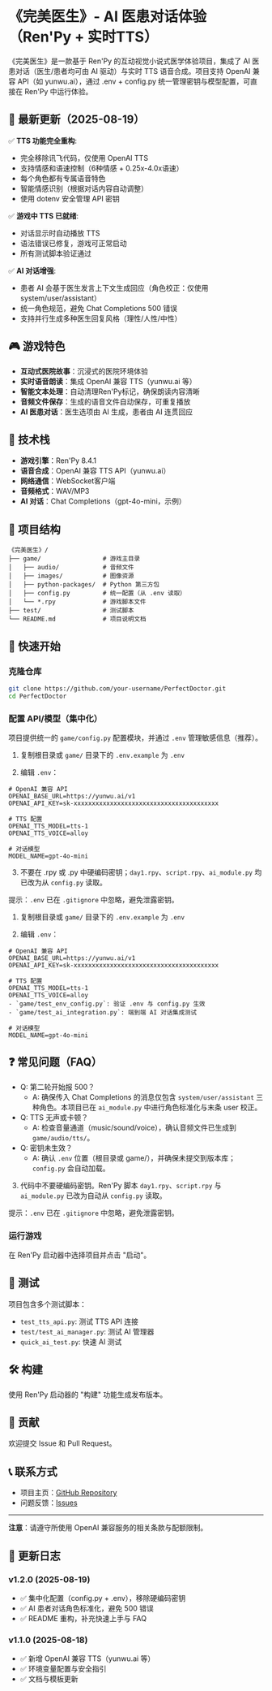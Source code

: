# 《完美医生》- AI 医患对话体验（Ren'Py + 实时TTS）

《完美医生》是一款基于 Ren'Py 的互动视觉小说式医学体验项目，集成了 AI 医患对话（医生/患者均可由 AI 驱动）与实时 TTS 语音合成。项目支持 OpenAI 兼容 API（如 yunwu.ai），通过 .env + config.py 统一管理密钥与模型配置，可直接在 Ren'Py 中运行体验。

## 🎉 最新更新（2025-08-19）

✅ **TTS 功能完全重构**:
- 完全移除讯飞代码，仅使用 OpenAI TTS
- 支持情感和语速控制（6种情感 + 0.25x-4.0x语速）
- 每个角色都有专属语音特色
- 智能情感识别（根据对话内容自动调整）
- 使用 dotenv 安全管理 API 密钥

✅ **游戏中 TTS 已就绪**:
- 对话显示时自动播放 TTS
- 语法错误已修复，游戏可正常启动
- 所有测试脚本验证通过

✅ **AI 对话增强**:
- 患者 AI 会基于医生发言上下文生成回应（角色校正：仅使用 system/user/assistant）
- 统一角色规范，避免 Chat Completions 500 错误
- 支持并行生成多种医生回复风格（理性/人性/中性）

## 🎮 游戏特色

- **互动式医院故事**：沉浸式的医院环境体验
- **实时语音朗读**：集成 OpenAI 兼容 TTS（yunwu.ai 等）
- **智能文本处理**：自动清理Ren'Py标记，确保朗读内容清晰
- **音频文件保存**：生成的语音文件自动保存，可重复播放
- **AI 医患对话**：医生选项由 AI 生成，患者由 AI 连贯回应

## 🔧 技术栈

- **游戏引擎**：Ren'Py 8.4.1
- **语音合成**：OpenAI 兼容 TTS API（yunwu.ai）
- **网络通信**：WebSocket客户端
- **音频格式**：WAV/MP3
- **AI 对话**：Chat Completions（gpt-4o-mini，示例）

## 📁 项目结构

```
《完美医生》/
├── game/                 # 游戏主目录
│   ├── audio/            # 音频文件
│   ├── images/           # 图像资源
│   ├── python-packages/  # Python 第三方包
│   ├── config.py         # 统一配置（从 .env 读取）
│   └── *.rpy             # 游戏脚本文件
├── test/                 # 测试脚本
└── README.md             # 项目说明文档
```

## 🚀 快速开始

### 克隆仓库

```bash
git clone https://github.com/your-username/PerfectDoctor.git
cd PerfectDoctor
```

### 配置 API/模型（集中化）

项目提供统一的 `game/config.py` 配置模块，并通过 `.env` 管理敏感信息（推荐）。

1) 复制根目录或 `game/` 目录下的 `.env.example` 为 `.env`

2) 编辑 `.env`：

```
# OpenAI 兼容 API
OPENAI_BASE_URL=https://yunwu.ai/v1
OPENAI_API_KEY=sk-xxxxxxxxxxxxxxxxxxxxxxxxxxxxxxxxxxxxxxxx

# TTS 配置
OPENAI_TTS_MODEL=tts-1
OPENAI_TTS_VOICE=alloy

# 对话模型
MODEL_NAME=gpt-4o-mini
```

3) 不要在 .rpy 或 .py 中硬编码密钥；`day1.rpy`、`script.rpy`、`ai_module.py` 均已改为从 `config.py` 读取。

提示：`.env` 已在 `.gitignore` 中忽略，避免泄露密钥。
1) 复制根目录或 `game/` 目录下的 `.env.example` 为 `.env`

2) 编辑 `.env`：

```
# OpenAI 兼容 API
OPENAI_BASE_URL=https://yunwu.ai/v1
OPENAI_API_KEY=sk-xxxxxxxxxxxxxxxxxxxxxxxxxxxxxxxxxxxxxxxx

# TTS 配置
OPENAI_TTS_MODEL=tts-1
OPENAI_TTS_VOICE=alloy
- `game/test_env_config.py`: 验证 .env 与 config.py 生效
- `game/test_ai_integration.py`: 端到端 AI 对话集成测试

# 对话模型
MODEL_NAME=gpt-4o-mini
```

## ❓ 常见问题（FAQ）

- Q: 第二轮开始报 500？
	- A: 确保传入 Chat Completions 的消息仅包含 `system/user/assistant` 三种角色。本项目已在 `ai_module.py` 中进行角色标准化与末条 user 校正。
- Q: TTS 无声或卡顿？
	- A: 检查音量通道（music/sound/voice），确认音频文件已生成到 `game/audio/tts/`。
- Q: 密钥未生效？
	- A: 确认 `.env` 位置（根目录或 game/），并确保未提交到版本库；`config.py` 会自动加载。

3) 代码中不要硬编码密钥。Ren'Py 脚本 `day1.rpy`、`script.rpy` 与 `ai_module.py` 已改为自动从 `config.py` 读取。

提示：`.env` 已在 `.gitignore` 中忽略，避免泄露密钥。

### 运行游戏

在 Ren'Py 启动器中选择项目并点击 "启动"。

## 🧪 测试

项目包含多个测试脚本：

- `test_tts_api.py`: 测试 TTS API 连接
- `test/test_ai_manager.py`: 测试 AI 管理器
- `quick_ai_test.py`: 快速 AI 测试

## 🛠️ 构建

使用 Ren'Py 启动器的 "构建" 功能生成发布版本。

## 🤝 贡献

欢迎提交 Issue 和 Pull Request。

## 📞 联系方式

- 项目主页：[GitHub Repository](https://github.com/your-username/PerfectDoctor)
- 问题反馈：[Issues](https://github.com/your-username/PerfectDoctor/issues)

---

**注意**：请遵守所使用 OpenAI 兼容服务的相关条款与配额限制。

## 🔄 更新日志

### v1.2.0 (2025-08-19)
- ✅ 集中化配置（config.py + .env），移除硬编码密钥
- ✅ AI 患者对话角色标准化，避免 500 错误
- ✅ README 重构，补充快速上手与 FAQ

### v1.1.0 (2025-08-18)
- ✅ 新增 OpenAI 兼容 TTS（yunwu.ai 等）
- ✅ 环境变量配置与安全指引
- ✅ 文档与模板更新
